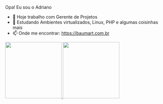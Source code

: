 Opa! Eu sou o Adriano

- 🔭 Hoje trabalho com Gerente de Projetos
- 🌱 Estudando Ambientes virtualizados, Linux, PHP e algumas coisinhas mais
- 📫 Onde me encontrar: https://baumart.com.br

<div>
  <a href="https://beacons.ai/tcheweb">
  <img height="180em" src="https://github-readme-stats.vercel.app/api?username=tcheweb&show_icons=true&theme=dracula&include_all_commits=true&count_private=true"/>
  <img height="180em" src="https://github-readme-stats.vercel.app/api/top-langs/?username=tcheweb&layout-compact&langs_count=16&theme=dracula"/>
</div>
